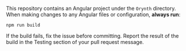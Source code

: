 This repository contains an Angular project under the `Orynth` directory.
When making changes to any Angular files or configuration, **always run**:

```
npm run build
```

If the build fails, fix the issue before committing.
Report the result of the build in the Testing section of your pull request message.
